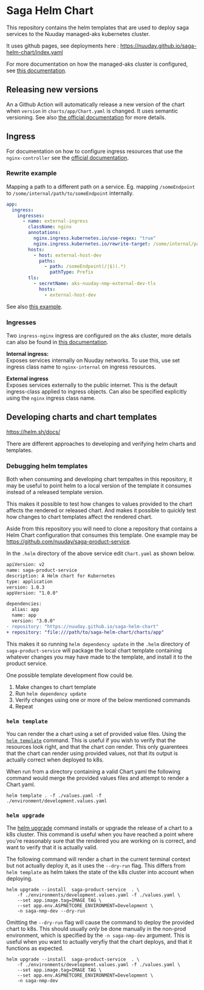 # Saga Helm Chart

This repository contains the helm templates that are used to deploy saga services to the Nuuday managed-aks kubernetes cluster.

It uses github pages, see deployments here : https://nuuday.github.io/saga-helm-chart/index.yaml

For more documentation on how the managed-aks cluster is configured, see [this documentation](https://github.com/nuuday/managed-eks/blob/main/docs/tenant/tenant-guide.md#managed-eksaks-tenant-guide).

## Releasing new versions

An a Github Action will automatically release a new version of the chart when `version` in `charts/app/Chart.yaml` is changed. It uses semantic versioning. See also [the official documentation](https://helm.sh/docs/chart_best_practices/dependencies/#versions) for more details.

## Ingress

For documentation on how to configure ingress resources that use the `nginx-controller` see the [official documentation](https://kubernetes.github.io/ingress-nginx/user-guide/nginx-configuration/).

### Rewrite example

Mapping a path to a different path on a service. Eg. mapping `/someEndpoint` to `/some/internal/path/to/someEndpoint` internally.

```yaml
app:
  ingress:
    ingresses:
      - name: external-ingress
        className: nginx
        annotations:
          nginx.ingress.kubernetes.io/use-regex: "true"
          nginx.ingress.kubernetes.io/rewrite-target: /some/internal/path/to/someEndpoint$1$2
        hosts:
          - host: external-host-dev
            paths:
              - path: /someEndpoint(/|$)(.*)
                pathType: Prefix
        tls:
          - secretName: aks-nuuday-nmp-external-dev-tls
            hosts:
              - external-host-dev
```

See also [this example](https://kubernetes.github.io/ingress-nginx/examples/rewrite/#rewrite).

### Ingresses

Two `ingress-nginx` ingress are configured on the aks cluster, more details can also be found in [this documentation](https://github.com/nuuday/managed-eks/blob/main/docs/tenant/tenant-guide.md#ingresses).

**Internal ingress:**  
Exposes services internally on Nuuday networks. To use this, use set ingress class name to `nginx-internal` on ingress resources.

**External ingress**  
Exposes services externally to the public internet. This is the default ingress-class applied to ingress objects. Can also be specified explicitly using the `nginx` ingress class name.

## Developing charts and chart templates

https://helm.sh/docs/

There are different approaches to developing and verifying helm charts and templates.

### Debugging helm templates

Both when consuming and developing chart tempaltes in this repository, it may be useful to point helm to a local version of the template it consumes instead of a released template version.

This makes it possible to test how changes to values provided to the chart affects the rendered or released chart. And makes it possible to quickly test how changes to chart templates affect the rendered chart.

Aside from this repository you will need to clone a repository that contains a Helm Chart configuration that consumes this template. One example may be https://github.com/nuuday/saga-product-service.

In the `.helm` directory of the above service edit `Chart.yaml` as shown below.

```diff
apiVersion: v2
name: saga-product-service
description: A Helm chart for Kubernetes
type: application
version: 1.0.3
appVersion: "1.0.0"

dependencies:
  alias: app
  name: app
  version: "3.0.0"
- repository: "https://nuuday.github.io/saga-helm-chart"
+ repository: "file:///path/to/saga-helm-chart/charts/app"
```

This makes it so running `helm dependency update` in the `.helm` directory of `saga-product-service` will package the local chart template containing whatever changes you may have made to the template, and install it to the product service.

One possible template development flow could be.

1. Make changes to chart template
2. Run `helm dependency update`
3. Verify changes using one or more of the below mentioned commands
4. Repeat

### `helm template`

You can render the a chart using a set of provided value files. Using the [`helm template`](https://helm.sh/docs/helm/helm_template/) command. This is useful if you wish to verify that the resources look right, and that the chart _can_ render. This only guarentees that the chart can render using provided values, not that its output is actually correct when deployed to k8s.

When run from a directory containing a valid Chart.yaml the following command would merge the provided values files and attempt to render a Chart.yaml.

```shell
helm template . -f ./values.yaml -f ./environment/development.values.yaml
```

### `helm upgrade`

The [helm upgrade](https://helm.sh/docs/helm/helm_upgrade/) command installs or upgrade the release of a chart to a k8s cluster. This command is useful when you have reached a point where you're reasonably sure that the rendered you are working on is correct, and want to verify that it is actually valid.

The following command will render a chart in the current terminal context but not actually deploy it, as it uses the `--dry-run` flag. This differs from `helm template` as helm takes the state of the k8s cluster into account when deploying.

```shell
helm upgrade --install  saga-product-service  . \
	-f ./environments/development.values.yaml -f ./values.yaml \
	--set app.image.tag=IMAGE TAG \
	--set app.env.ASPNETCORE_ENVIRONMENT=Development \
	-n saga-nmp-dev --dry-run
```

Omitting the `--dry-run` flag will cause the command to deploy the provided chart to k8s. This should usually _only_ be done manually in the non-prod environment, which is specified by the `-n saga-nmp-dev` argument. This is useful when you want to actually veryfiy that the chart deploys, and that it functions as expected.

```shell
helm upgrade --install  saga-product-service  . \
	-f ./environments/development.values.yaml -f ./values.yaml \
	--set app.image.tag=IMAGE TAG \
	--set app.env.ASPNETCORE_ENVIRONMENT=Development \
	-n saga-nmp-dev
```

